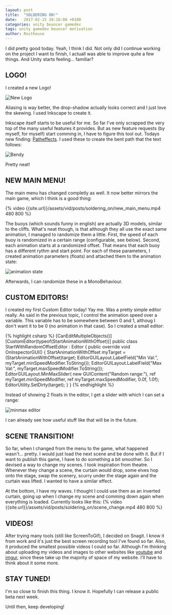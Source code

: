 ```yaml
---
layout: post
title:  "SOLDERING ON!"
date:   2017-02-15 20:16:00 +0100
categories: unity bouncer gamedev
tags: unity gamedev bouncer motivation
author: Rosthouse
---
```

I did pretty good today. Yeah, I think I did. Not only did I continue working on the project I want to finish, I actuall was able to improve quite a few things.
And Unity starts feeling... familiar?

## LOGO!
I created a new Logo!

![New Logo]({{site.url}}/assets/img/posts/soldering_on/new_logo.gif)

Aliasing is way better, the drop-shadow actually looks correct and I just love the skewing. I used Inkscape to create it.

Inkscape itself starts to be useful for me. So far I've only scrapped the very top of the many useful features it provides. But as new feature requests (by myself, for myself) start comming in, I have to figure this tool out.
Todays new finding: [Patheffects](http://tavmjong.free.fr/INKSCAPE/MANUAL/html/Paths-LivePathEffects.html). I used these to create the bent path that the text follows:

![Bendy]({{site.url}}/assets/img/posts/soldering_on/bendy_path_in_inkscape.png)

Pretty neat!

## NEW MAIN MENU!
The main menu has changed completly as well. It now better mirrors the main game, which I think is a good thing:

{% video {{site.url}}/assets/vid/posts/soldering_on/new_main_menu.mp4 480 800 %}

The buoys (which sounds funny in english) are actually 3D models, similar to the cliffs. What's neat though, is that although they all use the exact same animation, I managed to randomize them a little. First, the speed of each buoy is randomized in a certain range (configurable, see below). Second, each animation starts at a randomized offset. That means that each buoy has a different rythm and start point.
For each of these parameters, I created animation parameters (floats) and attached them to the animation state:


![animation state]({{site.url}}/assets/img/posts/soldering_on/animation_variables.png)

Afterwards, I can randomize these in a MonoBehaviour.

## CUSTOM EDITORS!
I created my first Custom Editor today! Yay me.
Was a pretty simple editor really. As said in the previous topic, I control the animation speed over a variable. This variable has to be somewhere between 0 and 1, althoug I don't want it to be 0 (no animation in that case).
So I created a small editor:

{% highlight csharp %}
[CanEditMultipleObjects()]
[CustomEditor(typeof(StartAnimationWithOffset))]
public class StartWithRandomOffsetEditor : Editor
{
    public override void OnInspectorGUI()
    {
        StartAnimationWithOffset myTarget = (StartAnimationWithOffset)target;
        EditorGUILayout.LabelField("Min Val:", myTarget.minSpeedModifier.ToString());
        EditorGUILayout.LabelField("Max Val:", myTarget.maxSpeedModifier.ToString());
        EditorGUILayout.MinMaxSlider(
            new GUIContent("Random range:"),
            ref myTarget.minSpeedModifier, ref myTarget.maxSpeedModifier,
            0.0f, 1.0f);
        EditorUtility.SetDirty(target);
    }
}
{% endhighlight %}

Instead of showing 2 floats in the editor, I get a slider with which I can set a range:

![minmax editor]({{site.url}}/assets/img/posts/soldering_on/custom_editor_minmaxslider.png)

I can already see how useful stuff like that will be in the future.

## SCENE TRANSITION!
So far, when I changed from the menu to the game, what happened wasn't... pretty. I would just load the next scene and be done with it. But if I want to publish this game, I have to do something a bit smoother. So I devised a way to change my scenes.
I took inspiration from theatre. Whenever they change a scene, the curtain would drop, some elves hop onto the stage, swap the scenery, scurry under the stage again and the curtain was lifted. I wanted to have a similar effect.

At the bottom, I have my waves. I thought I could use them as an inverted curtain, going up when I change my scene and comming down again when everything is loaded. Currently looks like this:
{% video {{site.url}}/assets/vid/posts/soldering_on/scene_change.mp4 480 800 %}

## VIDEOS!
After trying many tools (still like ScreenToGif), I decided on Snagit. I know it from work and it's just the best screen recording tool I've found so far. Also, it produced the smallest possible videos I could so far.
Although I'm thinking about uploading my videos and images to other websites like [youtube](https://www.youtube.com) and [imgur](https://www.imgur.com), since these take up the majority of space of my website. I'll have to think about it some more.

## STAY TUNED!
I'm so close to finish this thing. I know it. Hopefully I can release a public beta next week.

Until then, keep developing!